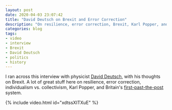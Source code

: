 ```yaml
---
layout: post
date: 2020-04-03 23:07:42
title: "David Deutsch on Brexit and Error Correction"
description: "On resilience, error correction, Brexit, Karl Popper, and more."
categories: blog
tags:
- video
- interview
- Brexit
- David Deutsch
- politics
- history
---
```


I ran across this interview with physicist [David Deutsch](https://en.wikipedia.org/wiki/David_Deutsch "David Deutsch"), with his thoughts on Brexit. A lot of great stuff here on resilience, error correction, individualism vs. collectivism, Karl Popper, and Britain's [first-past-the-post](https://en.wikipedia.org/wiki/First-past-the-post_voting "First-past-the-post") system.

{% include video.html id="xdtssXITXuE" %}
